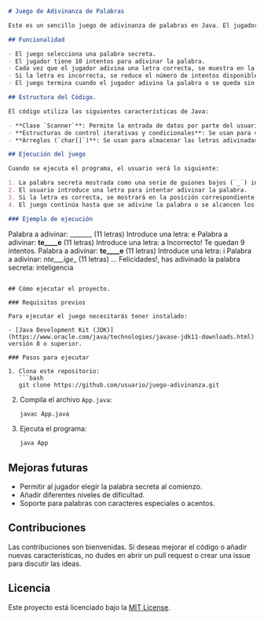 
```md
# Juego de Adivinanza de Palabras

Este es un sencillo juego de adivinanza de palabras en Java. El jugador debe adivinar una palabra secreta letra por letra, con un número limitado de intentos.

## Funcionalidad

- El juego selecciona una palabra secreta.
- El jugador tiene 10 intentos para adivinar la palabra.
- Cada vez que el jugador adivina una letra correcta, se muestra en la palabra.
- Si la letra es incorrecta, se reduce el número de intentos disponibles.
- El juego termina cuando el jugador adivina la palabra o se queda sin intentos.

## Estructura del Código.

El código utiliza las siguientes características de Java:

- **Clase `Scanner`**: Permite la entrada de datos por parte del usuario.
- **Estructuras de control iterativas y condicionales**: Se usan para verificar las letras y llevar el conteo de intentos.
- **Arreglos (`char[]`)**: Se usan para almacenar las letras adivinadas.

## Ejecución del juego

Cuando se ejecuta el programa, el usuario verá lo siguiente:

1. La palabra secreta mostrada como una serie de guiones bajos (`_`) indicando las letras por adivinar.
2. El usuario introduce una letra para intentar adivinar la palabra.
3. Si la letra es correcta, se mostrará en la posición correspondiente de la palabra. Si es incorrecta, se reduce el número de intentos.
4. El juego continúa hasta que se adivine la palabra o se alcancen los 10 intentos fallidos.

### Ejemplo de ejecución

```
Palabra a adivinar: _______ (11 letras)
Introduce una letra: e
Palabra a adivinar: __te____e__ (11 letras)
Introduce una letra: a
Incorrecto! Te quedan 9 intentos.
Palabra a adivinar: __te____e__ (11 letras)
Introduce una letra: i
Palabra a adivinar: _nte___ige__ (11 letras)
...
Felicidades!, has adivinado la palabra secreta: inteligencia
```

## Cómo ejecutar el proyecto.

### Requisitos previos

Para ejecutar el juego necesitarás tener instalado:

- [Java Development Kit (JDK)](https://www.oracle.com/java/technologies/javase-jdk11-downloads.html) versión 8 o superior.

### Pasos para ejecutar

1. Clona este repositorio:
   ```bash
   git clone https://github.com/usuario/juego-adivinanza.git
   ```

2. Compila el archivo `App.java`:
   ```bash
   javac App.java
   ```

3. Ejecuta el programa:
   ```bash
   java App
   ```

## Mejoras futuras

- Permitir al jugador elegir la palabra secreta al comienzo.
- Añadir diferentes niveles de dificultad.
- Soporte para palabras con caracteres especiales o acentos.

## Contribuciones

Las contribuciones son bienvenidas. Si deseas mejorar el código o añadir nuevas características, no dudes en abrir un pull request o crear una issue para discutir las ideas.

## Licencia

Este proyecto está licenciado bajo la [MIT License](LICENSE).
```

